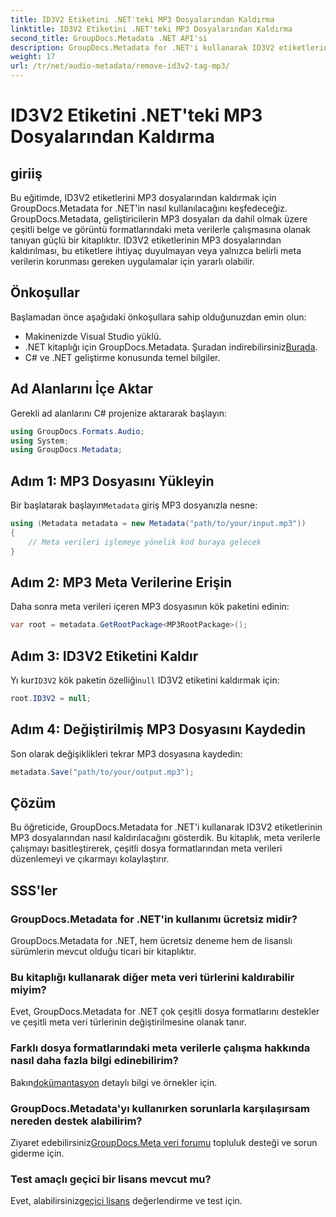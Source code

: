 ```yaml
---
title: ID3V2 Etiketini .NET'teki MP3 Dosyalarından Kaldırma
linktitle: ID3V2 Etiketini .NET'teki MP3 Dosyalarından Kaldırma
second_title: GroupDocs.Metadata .NET API'si
description: GroupDocs.Metadata for .NET'i kullanarak ID3V2 etiketlerini MP3 dosyalarından nasıl kaldıracağınızı öğrenin. C# projelerinizde meta verileri verimli bir şekilde yönetin.
weight: 17
url: /tr/net/audio-metadata/remove-id3v2-tag-mp3/
---
```


# ID3V2 Etiketini .NET'teki MP3 Dosyalarından Kaldırma

## giriiş
Bu eğitimde, ID3V2 etiketlerini MP3 dosyalarından kaldırmak için GroupDocs.Metadata for .NET'in nasıl kullanılacağını keşfedeceğiz. GroupDocs.Metadata, geliştiricilerin MP3 dosyaları da dahil olmak üzere çeşitli belge ve görüntü formatlarındaki meta verilerle çalışmasına olanak tanıyan güçlü bir kitaplıktır. ID3V2 etiketlerinin MP3 dosyalarından kaldırılması, bu etiketlere ihtiyaç duyulmayan veya yalnızca belirli meta verilerin korunması gereken uygulamalar için yararlı olabilir.
## Önkoşullar
Başlamadan önce aşağıdaki önkoşullara sahip olduğunuzdan emin olun:
- Makinenizde Visual Studio yüklü.
-  .NET kitaplığı için GroupDocs.Metadata. Şuradan indirebilirsiniz[Burada](https://releases.groupdocs.com/metadata/net/).
- C# ve .NET geliştirme konusunda temel bilgiler.

## Ad Alanlarını İçe Aktar
Gerekli ad alanlarını C# projenize aktararak başlayın:
```csharp
using GroupDocs.Formats.Audio;
using System;
using GroupDocs.Metadata;
```
## Adım 1: MP3 Dosyasını Yükleyin
 Bir başlatarak başlayın`Metadata` giriş MP3 dosyanızla nesne:
```csharp
using (Metadata metadata = new Metadata("path/to/your/input.mp3"))
{
    // Meta verileri işlemeye yönelik kod buraya gelecek
}
```
## Adım 2: MP3 Meta Verilerine Erişin
Daha sonra meta verileri içeren MP3 dosyasının kök paketini edinin:
```csharp
var root = metadata.GetRootPackage<MP3RootPackage>();
```
## Adım 3: ID3V2 Etiketini Kaldır
 Yı kur`ID3V2` kök paketin özelliği`null` ID3V2 etiketini kaldırmak için:
```csharp
root.ID3V2 = null;
```
## Adım 4: Değiştirilmiş MP3 Dosyasını Kaydedin
Son olarak değişiklikleri tekrar MP3 dosyasına kaydedin:
```csharp
metadata.Save("path/to/your/output.mp3");
```

## Çözüm
Bu öğreticide, GroupDocs.Metadata for .NET'i kullanarak ID3V2 etiketlerinin MP3 dosyalarından nasıl kaldırılacağını gösterdik. Bu kitaplık, meta verilerle çalışmayı basitleştirerek, çeşitli dosya formatlarından meta verileri düzenlemeyi ve çıkarmayı kolaylaştırır.

## SSS'ler
### GroupDocs.Metadata for .NET'in kullanımı ücretsiz midir?
GroupDocs.Metadata for .NET, hem ücretsiz deneme hem de lisanslı sürümlerin mevcut olduğu ticari bir kitaplıktır.
### Bu kitaplığı kullanarak diğer meta veri türlerini kaldırabilir miyim?
Evet, GroupDocs.Metadata for .NET çok çeşitli dosya formatlarını destekler ve çeşitli meta veri türlerinin değiştirilmesine olanak tanır.
### Farklı dosya formatlarındaki meta verilerle çalışma hakkında nasıl daha fazla bilgi edinebilirim?
 Bakın[dokümantasyon](https://tutorials.groupdocs.com/metadata/net/) detaylı bilgi ve örnekler için.
### GroupDocs.Metadata'yı kullanırken sorunlarla karşılaşırsam nereden destek alabilirim?
 Ziyaret edebilirsiniz[GroupDocs.Meta veri forumu](https://forum.groupdocs.com/c/metadata/14) topluluk desteği ve sorun giderme için.
### Test amaçlı geçici bir lisans mevcut mu?
Evet, alabilirsiniz[geçici lisans](https://purchase.groupdocs.com/temporary-license/) değerlendirme ve test için.